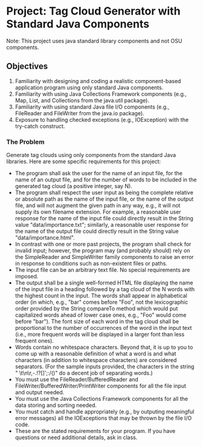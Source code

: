 # Project: Tag Cloud Generator with Standard Java Components
Note: This project uses java standard library components and not OSU components.

## Objectives
1. Familiarity with designing and coding a realistic component-based application program using only standard Java components.
2. Familiarity with using Java Collections Framework components (e.g., Map, List, and Collections from the java.util package).
3. Familiarity with using standard Java file I/O components (e.g., FileReader and FileWriter from the java.io package).
4. Exposure to handling checked exceptions (e.g., IOException) with the try-catch construct.

### The Problem
Generate tag clouds using only components from the standard Java libraries. Here are some specific requirements for this project:

* The program shall ask the user for the name of an input file, for the name of an output file, and for the number of words to be included in the generated tag cloud (a positive integer, say N).
* The program shall respect the user input as being the complete relative or absolute path as the name of the input file, or the name of the output file, and will not augment the given path in any way, e.g., it will not supply its own filename extension. For example, a reasonable user response for the name of the input file could directly result in the String value "data/importance.txt"; similarly, a reasonable user response for the name of the output file could directly result in the String value "data/importance.html".
* In contrast with one or more past projects, the program shall check for invalid input; however, the program may (and probably should) rely on the SimpleReader and SimpleWriter family components to raise an error in response to conditions such as non-existent files or paths.
* The input file can be an arbitrary text file. No special requirements are imposed.
* The output shall be a single well-formed HTML file displaying the name of the input file in a heading followed by a tag cloud of the N words with the highest count in the input. The words shall appear in alphabetical order (in which, e.g., "bar" comes before "Foo", not the lexicographic order provided by the String compareTo method which would put capitalized words ahead of lower case ones, e.g., "Foo" would come before "bar"). The font size of each word in the tag cloud shall be proportional to the number of occurrences of the word in the input text (i.e., more frequent words will be displayed in a larger font than less frequent ones).
* Words contain no whitespace characters. Beyond that, it is up to you to come up with a reasonable definition of what a word is and what characters (in addition to whitespace characters) are considered separators. (For the sample inputs provided, the characters in the string " \t\n\r,-.!?[]';:/()" do a decent job of separating words.)
* You must use the FileReader/BufferedReader and FileWriter/BufferedWriter/PrintWriter components for all the file input and output needed.
* You must use the Java Collections Framework components for all the data storing and sorting needed.
* You must catch and handle appropriately (e.g., by outputing meaningful error messages) all the IOExceptions that may be thrown by the file I/O code.
* These are the stated requirements for your program. If you have questions or need additional details, ask in class.
